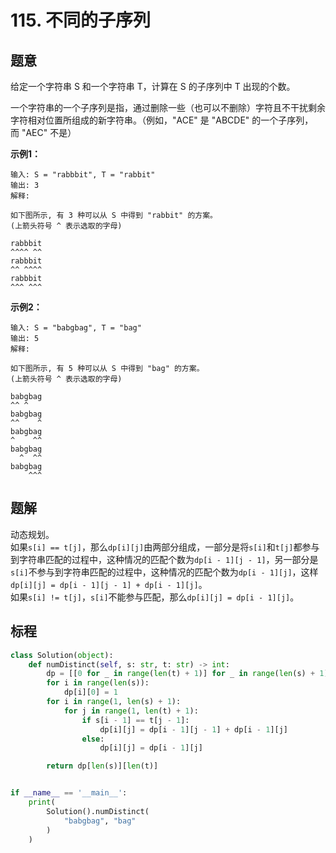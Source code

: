 # 115. 不同的子序列

## 题意

给定一个字符串 S 和一个字符串 T，计算在 S 的子序列中 T 出现的个数。

一个字符串的一个子序列是指，通过删除一些（也可以不删除）字符且不干扰剩余字符相对位置所组成的新字符串。（例如，"ACE" 是 "ABCDE" 的一个子序列，而 "AEC" 不是）

**示例1：**
```
输入: S = "rabbbit", T = "rabbit"
输出: 3
解释:

如下图所示, 有 3 种可以从 S 中得到 "rabbit" 的方案。
(上箭头符号 ^ 表示选取的字母)

rabbbit
^^^^ ^^
rabbbit
^^ ^^^^
rabbbit
^^^ ^^^
```
**示例2：**
```
输入: S = "babgbag", T = "bag"
输出: 5
解释:

如下图所示, 有 5 种可以从 S 中得到 "bag" 的方案。 
(上箭头符号 ^ 表示选取的字母)

babgbag
^^ ^
babgbag
^^    ^
babgbag
^    ^^
babgbag
  ^  ^^
babgbag
    ^^^
```

## 题解

动态规划。  
如果`s[i] == t[j]`，那么`dp[i][j]`由两部分组成，一部分是将`s[i]`和`t[j]`都参与到字符串匹配的过程中，这种情况的匹配个数为`dp[i - 1][j - 1]`，另一部分是`s[i]`不参与到字符串匹配的过程中，这种情况的匹配个数为`dp[i - 1][j]`，这样`dp[i][j] = dp[i - 1][j - 1] + dp[i - 1][j]`。  
如果`s[i] != t[j]`，`s[i]`不能参与匹配，那么`dp[i][j] = dp[i - 1][j]`。

## 标程

```python
class Solution(object):
    def numDistinct(self, s: str, t: str) -> int:
        dp = [[0 for _ in range(len(t) + 1)] for _ in range(len(s) + 1)]
        for i in range(len(s)):
            dp[i][0] = 1
        for i in range(1, len(s) + 1):
            for j in range(1, len(t) + 1):
                if s[i - 1] == t[j - 1]:
                    dp[i][j] = dp[i - 1][j - 1] + dp[i - 1][j]
                else:
                    dp[i][j] = dp[i - 1][j]

        return dp[len(s)][len(t)]


if __name__ == '__main__':
    print(
        Solution().numDistinct(
            "babgbag", "bag"
        )
    )

```